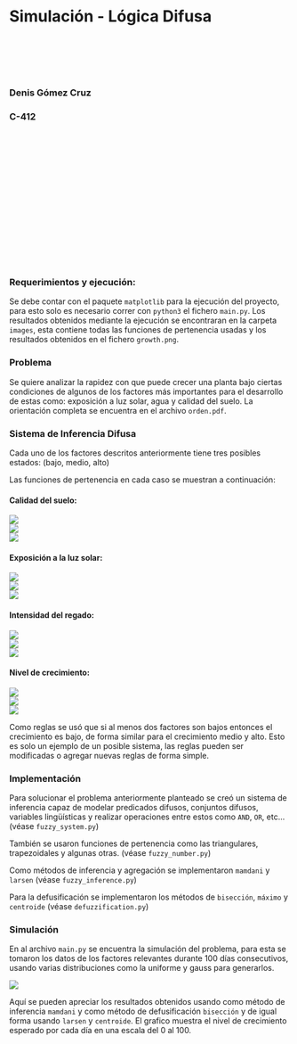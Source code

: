 # Simulación - Lógica Difusa  

<br/><br/>
<br/><br/>

### Denis Gómez Cruz  
### C-412  

<br/><br/>
<br/><br/>
<br/><br/>
<br/><br/>
<br/><br/>
<br/><br/>
<br/><br/>

### Requerimientos y ejecución:  

Se debe contar con el paquete `matplotlib` para la ejecución del proyecto, para esto solo es necesario correr con `python3` el fichero `main.py`. Los resultados obtenidos mediante la ejecución se encontraran en la carpeta `images`, esta contiene todas las funciones de pertenencia usadas y los resultados obtenidos en el fichero `growth.png`.  

### Problema  

Se quiere analizar la rapidez con que puede crecer una planta bajo ciertas condiciones de algunos de los factores más importantes para el desarrollo de estas como: exposición a luz solar, agua y calidad del suelo. La orientación completa se encuentra en el archivo `orden.pdf`.  

### Sistema de Inferencia Difusa  

Cada uno de los factores descritos anteriormente tiene tres posibles estados: (bajo, medio, alto)  

Las funciones de pertenencia en cada caso se muestran a continuación:  

#### Calidad del suelo:  
![](./images/soil_quality_low.png)  
![](./images/soil_quality_medium.png)  
![](./images/soil_quality_high.png)  

#### Exposición a la luz solar:  
![](./images/sunlight_exposure_low.png)  
![](./images/sunlight_exposure_medium.png)  
![](./images/sunlight_exposure_high.png)  

#### Intensidad del regado:  
![](./images/watering_intensity_low.png)  
![](./images/watering_intensity_medium.png)  
![](./images/watering_intensity_high.png)  

#### Nivel de crecimiento:  
![](./images/growth_low.png)  
![](./images/growth_medium.png)  
![](./images/growth_high.png)  

Como reglas se usó que si al menos dos factores son bajos entonces el crecimiento es bajo, de forma similar para el crecimiento medio y alto. Esto es solo un ejemplo de un posible sistema, las reglas pueden ser modificadas o agregar nuevas reglas de forma simple.  

### Implementación  

Para solucionar el problema anteriormente planteado se creó un sistema de inferencia capaz de modelar predicados difusos, conjuntos difusos, variables lingüísticas y realizar operaciones entre estos como `AND`, `OR`, etc... (véase `fuzzy_system.py`)  

También se usaron funciones de pertenencia como las triangulares, trapezoidales y algunas otras. (véase `fuzzy_number.py`)  

Como métodos de inferencia y agregación se implementaron `mamdani` y `larsen` (véase `fuzzy_inference.py`)  

Para la defusificación se implementaron los métodos de `bisección`, `máximo` y `centroide` (véase `defuzzification.py`)  

### Simulación  

En al archivo `main.py` se encuentra la simulación del problema, para esta se tomaron los datos de los factores relevantes durante 100 días consecutivos, usando varias distribuciones como la uniforme y gauss para generarlos.  

![](./images/growth.png)  

Aquí se pueden apreciar los resultados obtenidos usando como método de inferencia `mamdani` y como método de defusificación `bisección` y de igual forma usando `larsen` y `centroide`. El grafico muestra el nivel de crecimiento esperado por cada día en una escala del 0 al 100.  
